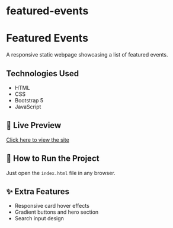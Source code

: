 # featured-events
# Featured Events
A responsive static webpage showcasing a list of featured events.
## Technologies Used
- HTML
- CSS
- Bootstrap 5
- JavaScript

## 🚀 Live Preview
[Click here to view the site](https://featured-events.vercel.app)

## 📂 How to Run the Project
Just open the `index.html` file in any browser.

## ✨ Extra Features
- Responsive card hover effects
- Gradient buttons and hero section
- Search input design
